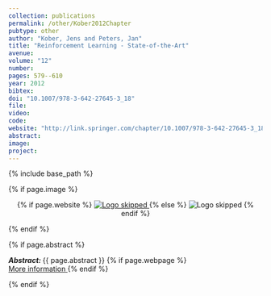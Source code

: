 ```yaml
---
collection: publications
permalink: /other/Kober2012Chapter
pubtype: other
author: "Kober, Jens and Peters, Jan"
title: "Reinforcement Learning - State-of-the-Art"
avenue: 
volume: "12"
number: 
pages: 579--610
year: 2012
bibtex: 
doi: "10.1007/978-3-642-27645-3_18"
file: 
video: 
code: 
website: "http://link.springer.com/chapter/10.1007/978-3-642-27645-3_18"
abstract: 
image: 
project: 
---
```

{% include base_path %}

{% if page.image %}
<p align="center">
{% if page.website %}
<a href="{{ page.website }}"> <img src="{{  page.image }}" alt="Logo skipped" style="max-height:200px"/> </a>
{% else %}
<img src="{{  page.image }}" alt="Logo skipped" />
{% endif %}
</p>
{% endif %}

{% if page.abstract %}
<p> <strong> <em> Abstract: </em> </strong> {{ page.abstract }}
    {% if page.webpage %}
        <a href="{{ page.website}}"> <br> More information </a>
    {% endif %}
</p>
{% endif %}
